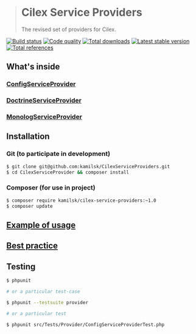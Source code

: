 > # Cilex Service Providers
>
> The revised set of providers for Cilex.

[![Build status](https://travis-ci.org/kamilsk/CilexServiceProviders.svg)](https://travis-ci.org/kamilsk/CilexServiceProviders)
[![Code quality](https://insight.sensiolabs.com/projects/6832873c-92a3-4d6f-a748-e3068332a61a/mini.png)](https://insight.sensiolabs.com/projects/6832873c-92a3-4d6f-a748-e3068332a61a)
[![Total downloads](https://poser.pugx.org/kamilsk/cilex-service-providers/downloads.png)](https://packagist.org/packages/kamilsk/cilex-service-providers)
[![Latest stable version](https://poser.pugx.org/kamilsk/cilex-service-providers/v/stable.png)](https://packagist.org/packages/kamilsk/cilex-service-providers)
[![Total references](https://www.versioneye.com/php/kamilsk:cilex-service-providers/reference_badge.svg)](https://www.versioneye.com/php/kamilsk:cilex-service-providers/references)

## What's inside

### [ConfigServiceProvider](docs/ConfigServiceProvider.md)

### [DoctrineServiceProvider](docs/DoctrineServiceProvider.md)

### [MonologServiceProvider](docs/MonologServiceProvider.md)

## Installation

### Git (to participate in development)

```bash
$ git clone git@github.com:kamilsk/CilexServiceProviders.git
$ cd CilexServiceProvider && composer install
```

### Composer (for use in project)

```bash
$ composer require kamilsk/cilex-service-providers:~1.0
$ composer update
```

## [Example of usage](docs/Usage.md)

## [Best practice](docs/BestPractice.md)

## Testing

```bash
$ phpunit

# or a particular test-case

$ phpunit --testsuite provider

# or a particular test

$ phpunit src/Tests/Provider/ConfigServiceProviderTest.php
```
